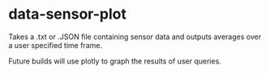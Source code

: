 # data-sensor-plot

Takes a .txt or .JSON file containing sensor data and outputs averages over a user specified time frame.

Future builds will use plotly to graph the results of user queries.
